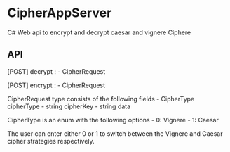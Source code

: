 # CipherAppServer
C# Web api to encrypt and decrypt caesar and vignere Ciphere

## API

[POST] decrypt : 
    - CipherRequest

[POST] encrypt :
    - CipherRequest

CipherRequest type consists of the following fields
    - CipherType cipherType
    - string cipherKey
    - string data

CipherType is an enum with the following options
    - 0: Vignere
    - 1: Caesar

The user can enter either 0 or 1 to switch between the Vignere and Caesar cipher strategies respectively.

